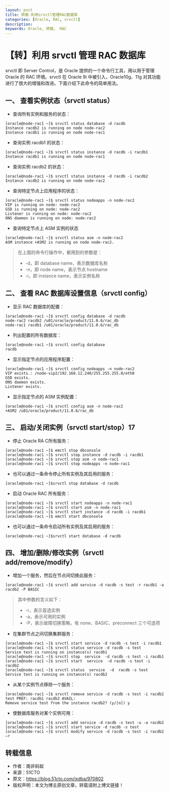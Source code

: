 ```yaml
---
layout: post
title: 转载-利用srvctl管理RAC数据库
categories: [Oracle, RAC, srvctl]
description: 
keywords: Oracle, 转载， RAC
---
```


# 【转】利用 srvctl 管理 RAC 数据库

srvctl 即 Server Control，是 Oracle 提供的一个命令行工具，用以用于管理 Oracle 的 RAC 环境。srvctl 在 Oracle 9i 中被引入，Oracle10g、11g 对其功能进行了很大的增强和改进。下面介绍下此命令的简单用法。

## 一、 查看实例状态（srvctl status）

- 查询所有实例和服务的状态：

```shell
[oracle@node-rac1 ~]$ srvctl status database -d racdb
Instance racdb2 is running on node node-rac2
Instance racdb1 is running on node node-rac1
```

- 查询实例 racdb1 的状态：

```shell
[oracle@node-rac1 ~]$ srvctl status instance -d racdb -i racdb1 
Instance racdb1 is running on node node-rac1
```

- 查询实例 racdb2 的状态：

```shell
[oracle@node-rac1 ~]$ srvctl status instance -d racdb -i racdb2
Instance racdb2 is running on node node-rac2
```

- 查询特定节点上应用程序的状态：

```shell
[oracle@node-rac1 ~]$ srvctl status nodeapps -n node-rac2
VIP is running on node: node-rac2
GSD is running on node: node-rac2
Listener is running on node: node-rac2
ONS daemon is running on node: node-rac2
```

- 查询特定节点上 ASM 实例的状态

```shell
[oracle@node-rac1 ~]$ srvctl status asm -n node-rac2
ASM instance +ASM2 is running on node node-rac2.
```

> 在上面的命令行操作中，都用到的参数是：
> 
> - -d，即 database name，表示数据库名称
> - -n，即 node name，表示节点 hostname
> - -i，即 instance name，表示实例名称

## 二、 查看 RAC 数据库设置信息（srvctl config）

- 显示 RAC 数据库的配置：

```shell
[oracle@node-rac1 ~]$ srvctl config database -d racdb
node-rac2 racdb2 /u01/oracle/product/11.0.6/rac_db
node-rac1 racdb1 /u01/oracle/product/11.0.6/rac_db
```

- 列出配置的所有数据库：

```shell
[oracle@node-rac1 ~]$ srvctl config database
racdb
```

- 显示指定节点的应用程序配置：

```shell
[oracle@node-rac1 ~]$ srvctl config nodeapps -n node-rac2
VIP exists.: /node-vip2/192.168.12.240/255.255.255.0/eth0
GSD exists.
ONS daemon exists.
Listener exists.
```

- 显示指定节点的 ASM 实例配置：

```shell
[oracle@node-rac1 ~]$ srvctl config asm -n node-rac2        
+ASM2 /u01/oracle/product/11.0.6/rac_db
```

## 三、 启动/关闭实例（srvctl start/stop）17

- 停止 Oracle RA C所有服务：

```shell
[oracle@node-rac1 ~]$ emctl stop dbconsole
[oracle@node-rac1 ~]$ srvctl stop instance -d racdb -i racdb1
[oracle@node-rac1 ~]$ srvctl stop asm -n node-rac1
[oracle@node-rac1 ~]$ srvctl stop nodeapps -n node-rac1
```

- 也可以通过一条命令停止所有实例及其启用的服务：

```shell
[oracle@node-rac1 ~]$srvctl stop database -d racdb
```

- 启动 Oracle RAC 所有服务：

```shell
[oracle@node-rac1 ~]$ srvctl start nodeapps -n node-rac1
[oracle@node-rac1 ~]$ srvctl start asm -n node-rac1
[oracle@node-rac1 ~]$ srvctl start instance -d racdb -i racdb1
[oracle@node-rac1 ~]$ emctl start dbconsole
```

- 也可以通过一条命令启动所有实例及其启用的服务：

```shell
[oracle@node-rac1 ~]$srvctl start database -d racdb
```

## 四、 增加/删除/修改实例（srvctl add/remove/modify）

- 增加一个服务，然后在节点间切换此服务：

```shell
[oracle@node-rac1 ~]$ srvctl add service -d racdb -s test -r racdb1 -a racdb2 -P BASIC
```

> 其中参数的含义如下：
> 
> - -r，表示首选实例
> - -a，表示可用的实例
> - -P，表示故障切换策略，有 none、BASIC、preconnect 三个可选项

- 在集群节点之间切换集群服务：

```shell
[oracle@node-rac1 ~]$ srvctl start service -d racdb -s test -i racdb1
[oracle@node-rac1 ~]$ srvctl status service -d racdb -s test
Service test is running on instance(s) racdb1
[oracle@node-rac1 ~]$ srvctl stop  service  -d racdb -s test -i racdb1   
[oracle@node-rac1 ~]$ srvctl start  service  -d racdb -s test -i racdb2
[oracle@node-rac1 ~]$ srvctl status  service  -d  racdb -s test
Service test is running on instance(s) racdb2
```

- 从某个实例节点移除一个服务：

```shell
[oracle@node-rac1 ~]$ srvctl remove service -d racdb -s test -i racdb2
test PREF: racdb1 racdb2 AVAIL: 
Remove service test from the instance racdb2? (y/[n]) y
```

- 使数据库服务对某个实例可用：

```shell
[oracle@node-rac1 ~]$ srvctl add service -d racdb -s test -u -a racdb2
[oracle@node-rac1 ~]$ srvctl start service -d racdb -s test           
[oracle@node-rac1 ~]$ srvctl modify service -d racdb -s test -i racdb2 –r
```

## 转载信息

- 作者：南非蚂蚁 
- 来源：51CTO
- 原文：https://blog.51cto.com/ixdba/970802
- 版权声明：本文为博主原创文章，转载请附上博文链接！